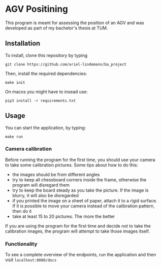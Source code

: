 # AGV Positining

This program is meant for assessing the position of an AGV and was developed as part of my bachelor's thesis at TUM.

## Installation

To install, clone this repository by typing

`git clone https://github.com/ariel-lindemann/ba_project`

Then, install the required dependencies:

`make init`

On macos you might have to insead use:

`pip3 install -r requirements.txt`

## Usage

You can start the application, by typing:

`make run`

### Camera calibration

Before running the program for the first time, you should use your camera to take some calibration pictures. 
Some tips about how to do this:
+ the images should be from different angles
+ try to keep all chessboard corners inside the frame, otherwise the program will disregard them
+ try to keep the board steady as you take the picture. If the image is blurry, it will also be disregarded
+ if you printed the image on a sheet of paper, attach it to a rigid surface. If it is possible to move your camera instead of the calibration pattern, then do it
+ take at least 15 to 20 pictures. The more the better

If you are using the program for the first time and decide not to take the calibration images, the program will attempt to
take those images itself. 

### Functionality

To see a complete overview of the endpoints, run the application and then visit `localhost:8000/docs`